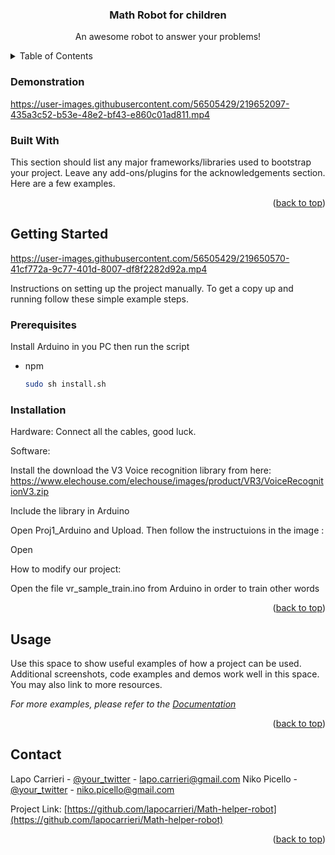 

<!-- PROJECT SHIELDS -->
<!--
*** I'm using markdown "reference style" links for readability.
*** Reference links are enclosed in brackets [ ] instead of parentheses ( ).
*** See the bottom of this document for the declaration of the reference variables
*** for contributors-url, forks-url, etc. This is an optional, concise syntax you may use.
*** https://www.markdownguide.org/basic-syntax/#reference-style-links
-->



  <h3 align="center">Math Robot for children </h3>

  <p align="center">
    An awesome robot to answer your problems!
   







<!-- TABLE OF CONTENTS -->
<details>
  <summary>Table of Contents</summary>
  <ol>
    <li>
      <a href="#about-the-project">About The Project</a>
      <ul>
        <li><a href="#built-with">Built With</a></li>
      </ul>
    </li>
    <li>
      <a href="#getting-started">Getting Started</a>
      <ul>
        <li><a href="#prerequisites">Prerequisites</a></li>
        <li><a href="#installation">Installation</a></li>
      </ul>
    </li>
    <li><a href="#usage">Usage</a></li>
    <li><a href="#roadmap">Roadmap</a></li>
    <li><a href="#contributing">Contributing</a></li>
    <li><a href="#license">License</a></li>
    <li><a href="#contact">Contact</a></li>
    <li><a href="#acknowledgments">Acknowledgments</a></li>
  </ol>
</details>



### Demonstration

https://user-images.githubusercontent.com/56505429/219652097-435a3c52-b53e-48e2-bf43-e860c01ad811.mp4

### Built With

This section should list any major frameworks/libraries used to bootstrap your project. Leave any add-ons/plugins for the acknowledgements section. Here are a few examples.



<p align="right">(<a href="#readme-top">back to top</a>)</p>



<!-- GETTING STARTED -->
## Getting Started
https://user-images.githubusercontent.com/56505429/219650570-41cf772a-9c77-401d-8007-df8f2282d92a.mp4


Instructions on setting up the project manually.
To get a copy up and running follow these simple example steps.

### Prerequisites

Install Arduino in you PC then run the script
* npm
  ```sh
  sudo sh install.sh
  ```

### Installation

Hardware:
Connect all the cables, good luck.

Software:

Install the download the V3 Voice recognition library from here: https://www.elechouse.com/elechouse/images/product/VR3/VoiceRecognitionV3.zip

Include the library in Arduino

Open Proj1_Arduino and Upload. Then follow the instructuions in the image : 

Open


How to modify our project:

Open the file vr_sample_train.ino from Arduino in order to train other words



<p align="right">(<a href="#readme-top">back to top</a>)</p>



<!-- USAGE EXAMPLES -->
## Usage

Use this space to show useful examples of how a project can be used. Additional screenshots, code examples and demos work well in this space. You may also link to more resources.

_For more examples, please refer to the [Documentation](https://example.com)_

<p align="right">(<a href="#readme-top">back to top</a>)</p>





<!-- CONTACT -->
## Contact

Lapo Carrieri - [@your_twitter](https://twitter.com/your_username) - lapo.carrieri@gmail.com
Niko Picello - [@your_twitter](https://twitter.com/your_username) - niko.picello@gmail.com

Project Link: [https://github.com/lapocarrieri/Math-helper-robot](https://github.com/lapocarrieri/Math-helper-robot)

<p align="right">(<a href="#readme-top">back to top</a>)</p>




